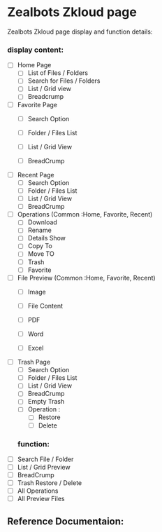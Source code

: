 # Zealbots Zkloud page

Zealbots Zkloud page display and function details:

### display content:

- [ ] Home Page
  - [ ] List of Files / Folders
  - [ ] Search for Files / Folders
  - [ ] List / Grid view
  - [ ] Breadcrump

- [ ] Favorite Page
  - [ ] Search Option
  - [ ] Folder / Files List
  - [ ] List / Grid View
  - [ ] BreadCrump
       

- [ ] Recent Page
  - [ ] Search Option
  - [ ] Folder / Files List
  - [ ] List / Grid View
  - [ ] BreadCrump

- [ ] Operations (Common :Home, Favorite, Recent)
  - [ ] Download
  - [ ] Rename
  - [ ] Details Show
  - [ ] Copy To 
  - [ ] Move TO
  - [ ] Trash 
  - [ ] Favorite

- [ ] File Preview (Common :Home, Favorite, Recent)
  - [ ] Image
  - [ ] File Content
  - [ ] PDF
  - [ ] Word
  - [ ] Excel


- [ ] Trash Page
  - [ ] Search Option
  - [ ] Folder / Files List
  - [ ] List / Grid View
  - [ ] BreadCrump
  - [ ] Empty Trash
  - [ ] Operation :
       - [ ] Restore
       - [ ] Delete
       
  ### function:
 - [ ] Search File / Folder
 - [ ] List / Grid Preview
 - [ ] BreadCrump
 - [ ] Trash Restore / Delete
 - [ ] All Operations  
 - [ ] All Preview Files 
  
  ## Reference Documentaion:
